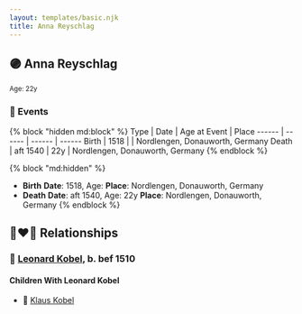 ```yaml
---
layout: templates/basic.njk
title: Anna Reyschlag
---
```

## 🟣 Anna Reyschlag
<small>Age: 22y</small>


### 📆 Events

{% block "hidden md:block" %}
Type | Date | Age at Event | Place
------ | ------ | ------ | ------
Birth | 1518 |  | Nordlengen, Donauworth, Germany
Death | aft 1540 | 22y | Nordlengen, Donauworth, Germany
{% endblock %}

{% block "md:hidden" %}
- **Birth**
**Date**: 1518, Age:
**Place**: Nordlengen, Donauworth, Germany
- **Death**
**Date**: aft 1540, Age: 22y
**Place**: Nordlengen, Donauworth, Germany
{% endblock %}

## 👩‍❤️‍👨 Relationships

### 🔵 [Leonard Kobel](/people/3/3731471), b. bef 1510

#### Children With Leonard Kobel
* 🔵 [Klaus Kobel](/people/4/46655036)
